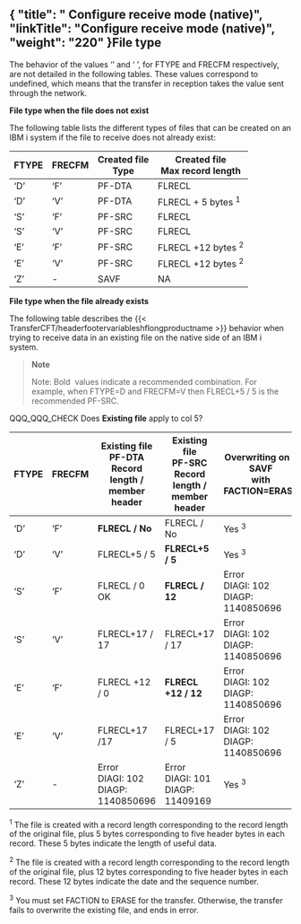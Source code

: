 {
    "title": " Configure receive mode (native)",
    "linkTitle": "Configure receive mode (native)",
    "weight": "220"
}File type
---------

The behavior of the values ‘’ and ‘ ’, for FTYPE and FRECFM respectively, are not detailed in the following tables. These values correspond to undefined, which means that the transfer in reception takes the value sent through the network. 

****File type when the file does not exist****

The following table lists the different types of files that can be created on an IBM i system if the file to receive does not already exist:


| FTYPE  | FRECFM  | Created file<br /> Type  | Created file<br /> Max record length  |
| --- | --- | --- | --- |
| ‘D’ | ‘F’ | PF-DTA  | FLRECL |
| ‘D’  | ‘V’ | PF-DTA | FLRECL + 5 bytes <sup>1</sup> |
| ‘S’ | ‘F’ | PF-SRC | FLRECL |
| ‘S’  | ‘V’ | PF-SRC | FLRECL |
| ‘E’ | ‘F’ | PF-SRC | FLRECL +12 bytes <sup>2</sup> |
| ‘E’  | ‘V’ | PF-SRC | FLRECL +12 bytes <sup>2</sup> |
| ‘Z’ | - | SAVF | NA |


****File type when the file already exists****

The following table describes the {{< TransferCFT/headerfootervariableshflongproductname  >}} behavior when trying to receive data in an existing file on the native side of an IBM i system.

> **Note**
>
> Note: Bold  values indicate a recommended combination. For example, when FTYPE=D and FRECFM=V then FLRECL+5 / 5 is the recommended PF-SRC.

QQQ_QQQ_CHECK Does **Existing file** apply to col 5?


|  FTYPE  |  FRECFM  | Existing file<br /> PF-DTA<br/> Record length / member header | Existing file<br /> PF-SRC<br/> Record length / member header | Overwriting on a SAVF<br/> with FACTION=ERASE |
| --- | --- | --- | --- | --- |
| ‘D’ | ‘F’ | **FLRECL / No** | FLRECL / No | Yes <sup>3</sup> |
| ‘D’  | ‘V’ | FLRECL+5 / 5 | **FLRECL+5 / 5** | Yes <sup>3</sup> |
| ‘S’ | ‘F’ | FLRECL / 0 OK | **FLRECL / 12** | Error<br/> DIAGI: 102<br/> DIAGP: 1140850696 |
| ‘S’  | ‘V’ | FLRECL+17 / 17 | FLRECL+17 / 17 | Error<br/> DIAGI: 102<br/> DIAGP: 1140850696 |
| ‘E’ | ‘F’ | FLRECL +12 / 0 | **FLRECL +12 / 12** | Error<br/> DIAGI: 102<br/> DIAGP: 1140850696 |
| ‘E’ | ‘V’ | FLRECL+17 /17<br/>  | FLRECL+17 / 5 | Error<br/> DIAGI: 102<br/> DIAGP: 1140850696 |
| ‘Z’ | - | Error<br/> DIAGI: 102<br/> DIAGP: 1140850696 | Error<br/> DIAGI: 101<br/> DIAGP: 11409169 | Yes <sup>3</sup> |


<sup>1</sup> The file is created with a record length corresponding to the record length of the original file, plus 5 bytes corresponding to five header bytes in each record. These 5 bytes indicate the length of useful data.

<sup>2</sup> The file is created with a record length corresponding to the record length of the original file, plus 12 bytes corresponding to five header bytes in each record. These 12 bytes indicate the date and the sequence number.

<sup>3</sup> You must set FACTION to ERASE for the transfer. Otherwise, the transfer fails to overwrite the existing file, and ends in error.
